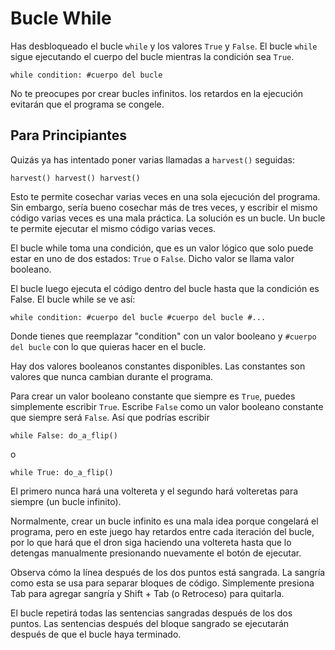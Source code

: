 # Bucle While
Has desbloqueado el bucle `while` y los valores `True` y `False`. El bucle `while` sigue ejecutando el cuerpo del bucle mientras la condición sea `True`.

`while condition:
	#cuerpo del bucle`

No te preocupes por crear bucles infinitos. los retardos en la ejecución evitarán que el programa se congele.

## Para Principiantes
Quizás ya has intentado poner varias llamadas a `harvest()` seguidas:

`harvest()
harvest()
harvest()`

Esto te permite cosechar varias veces en una sola ejecución del programa.
Sin embargo, sería bueno cosechar más de tres veces, y escribir el mismo código varias veces es una mala práctica.
La solución es un bucle.
Un bucle te permite ejecutar el mismo código varias veces.

El bucle while toma una condición, que es un valor lógico que solo puede estar en uno de dos estados: `True` o `False`.
Dicho valor se llama valor booleano.

El bucle luego ejecuta el código dentro del bucle hasta que la condición es False.
El bucle while se ve así:

`while condition:
	#cuerpo del bucle
	#cuerpo del bucle
	#...`
	
Donde tienes que reemplazar "condition" con un valor booleano y `#cuerpo del bucle` con lo que quieras hacer en el bucle.

Hay dos valores booleanos constantes disponibles. Las constantes son valores que nunca cambian durante el programa.

Para crear un valor booleano constante que siempre es `True`, puedes simplemente escribir `True`. Escribe `False` como un valor booleano constante que siempre será `False`.
Así que podrías escribir

`while False:
	do_a_flip()`

o

`while True:
	do_a_flip()`

El primero nunca hará una voltereta y el segundo hará volteretas para siempre (un bucle infinito).

Normalmente, crear un bucle infinito es una mala idea porque congelará el programa, pero en este juego hay retardos entre cada iteración del bucle, por lo que hará que el dron siga haciendo una voltereta hasta que lo detengas manualmente presionando nuevamente el botón de ejecutar.

Observa cómo la línea después de los dos puntos está sangrada. La sangría como esta se usa para separar bloques de código.
Simplemente presiona Tab para agregar sangría y Shift + Tab (o Retroceso) para quitarla.

El bucle repetirá todas las sentencias sangradas después de los dos puntos.
Las sentencias después del bloque sangrado se ejecutarán después de que el bucle haya terminado.
